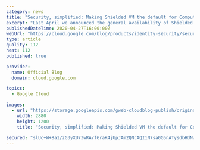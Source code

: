 ```yaml
---
category: news
title: "Security, simplified: Making Shielded VM the default for Compute Engine"
excerpt: "Last April we announced the general availability of Shielded VM—virtual machine instances that are hardened with a set of easily configurable security features to ensure that when your VM boots, it’s running a verified bootloader and kernel. To make it accessible to everyone, we offered Shielded VM at"
publishedDateTime: 2020-04-27T16:00:00Z
webUrl: "https://cloud.google.com/blog/products/identity-security/security-simplified-making-shielded-vm-default-compute-engine/"
type: article
quality: 112
heat: 112
published: true

provider:
  name: Official Blog
  domain: cloud.google.com

topics:
  - Google Cloud

images:
  - url: "https://storage.googleapis.com/gweb-cloudblog-publish/original_images/gcp_shielded_vms.jpg"
    width: 2880
    height: 1200
    title: "Security, simplified: Making Shielded VM the default for Compute Engine"

secured: "slUc+W+8a1/zG3yXU73wRA/fGraK4jUpJAm2QNcAQI1N7sa0G5nATysdbHdNwk7LgRhWJbjjSxILZOgVL9hp1aEytDxoeuKlPiBoMuHzpeYH1QIAS734mgPKO5QMDnb3ot+jTm6z6Qb6VQ5feQ14uefrNfxkutcW/sg8jMcY9qkYLAISJfcE10jpfev0Ko3K6K4T9I0DNL28sdZOCKc4ENWwibgBT+fEp7q9P+B7ULfOmVfTIq/mM1t3LVFY4nvU3+O8iPjlT1GcDHs5euyKEtrQq5lxQZbmWSFXU7xqgRwgCmge8wK32O1IRDwtXwOeBw/vBXF7AfQKqBIOQOW3fQ==;R2O1bwiTq6vZjmCspPXJxw=="
---
```


